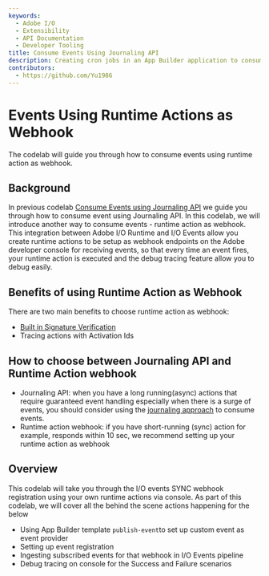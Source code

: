 ```yaml
---
keywords:
  - Adobe I/O
  - Extensibility
  - API Documentation
  - Developer Tooling
title: Consume Events Using Journaling API
description: Creating cron jobs in an App Builder application to consume events using Journaling API.
contributors:
  - https://github.com/Yu1986
---
```


# Events Using Runtime Actions as Webhook

The codelab will guide you through how to consume events using runtime action as webhook. 

## Background

In previous codelab [Consume Events using Journaling API](../journaling-events/index.md) we guide you through how to consume event using Journaling API. In this codelab, we will introduce another way to consume events - runtime action as webhook. This integration between Adobe I/O Runtime and I/O Events allow you create runtime actions to be setup as webhook endpoints on the Adobe developer console for receiving events, so that every time an event fires, your runtime action is executed and the debug tracing feature allow you to debug easily.  

## Benefits of using Runtime Action as Webhook

There are two main benefits to choose runtime action as webhook: 
- [Built in Signature Verification](/apis/experienceplatform/events/docs.html#!adobedocs/adobeio-events/master/webhook/runtime_webhooks.md#built-in-signature-verification)
- Tracing actions with Activation Ids 

## How to choose between Journaling API and Runtime Action webhook
- Journaling API: when you have a long running(async) actions that require guaranteed event handling especially when there is a surge of events, you should consider using the [journaling approach](../journaling-events/index.md) to consume events. 
- Runtime action webhook: if you have short-running (sync) action for example, responds within 10 sec, we recommend setting up your runtime action as webhook

## Overview
This codelab will take you through the I/O events SYNC webhook registration using your own runtime actions via console.
As part of this codelab, we will cover all the behind the scene actions happening for the below 

- Using App Builder template `publish-event`to set up custom event as event provider
- Setting up event registration 
- Ingesting subscribed events for that webhook in I/O Events pipeline
- Debug tracing on console for the Success and Failure scenarios




